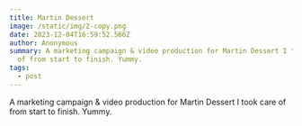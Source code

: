 ```yaml
---
title: Martin Dessert
image: /static/img/2-copy.png
date: 2023-12-04T16:59:52.566Z
author: Anonymous
summary: A marketing campaign & video production for Martin Dessert I took care
  of from start to finish. Yummy.
tags:
  - post
---
```

A marketing campaign & video production for Martin Dessert I took care of from start to finish. Yummy.